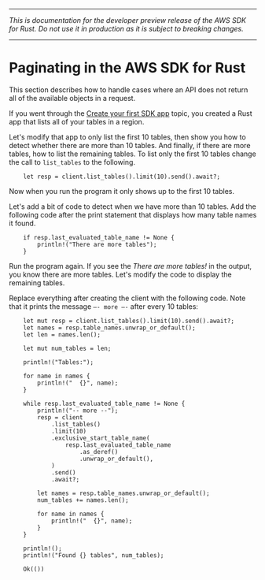 --------

 *This is documentation for the developer preview release of the AWS SDK for Rust\. Do not use it in production as it is subject to breaking changes\.* 

--------

# Paginating in the AWS SDK for Rust<a name="paginating"></a>

This section describes how to handle cases where an API does not return all of the available objects in a request\.

If you went through the [Create your first SDK app](getting-started.md#hello-world) topic, you created a Rust app that lists all of your tables in a region\.

Let's modify that app to only list the first 10 tables, then show you how to detect whether there are more than 10 tables\. And finally, if there are more tables, how to list the remaining tables\. To list only the first 10 tables change the call to `list_tables` to the following\.

```
    let resp = client.list_tables().limit(10).send().await?;
```

Now when you run the program it only shows up to the first 10 tables\.

Let's add a bit of code to detect when we have more than 10 tables\. Add the following code after the print statement that displays how many table names it found\.

```
    if resp.last_evaluated_table_name != None {
        println!("There are more tables");
    }
```

Run the program again\. If you see the *There are more tables\!* in the output, you know there are more tables\. Let's modify the code to display the remaining tables\.

Replace everything after creating the client with the following code\. Note that it prints the message `–- more –-` after every 10 tables:

```
    let mut resp = client.list_tables().limit(10).send().await?;
    let names = resp.table_names.unwrap_or_default();
    let len = names.len();

    let mut num_tables = len;

    println!("Tables:");

    for name in names {
        println!("  {}", name);
    }

    while resp.last_evaluated_table_name != None {
        println!("-- more --");
        resp = client
            .list_tables()
            .limit(10)
            .exclusive_start_table_name(
                resp.last_evaluated_table_name
                    .as_deref()
                    .unwrap_or_default(),
            )
            .send()
            .await?;

        let names = resp.table_names.unwrap_or_default();
        num_tables += names.len();

        for name in names {
            println!("  {}", name);
        }
    }

    println!();
    println!("Found {} tables", num_tables);

    Ok(())
```